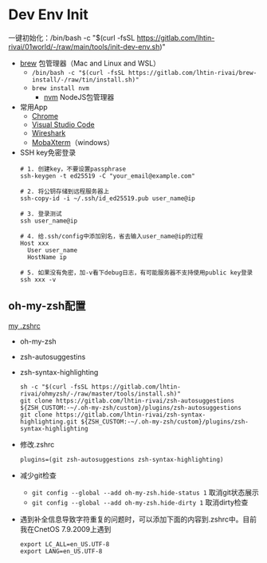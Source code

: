 # Dev Env Init

一键初始化：/bin/bash -c "$(curl -fsSL https://gitlab.com/lhtin-rivai/01world/-/raw/main/tools/init-dev-env.sh)"

- [brew](https://brew.sh) 包管理器（Mac and Linux and WSL）
  - `/bin/bash -c "$(curl -fsSL https://gitlab.com/lhtin-rivai/brew-install/-/raw/tin/install.sh)"`
  - `brew install nvm`
    - [nvm](https://github.com/nvm-sh/nvm) NodeJS包管理器
- 常用App
  - [Chrome](https://www.google.com/chrome)
  - [Visual Studio Code](https://code.visualstudio.com)
  - [Wireshark](https://www.wireshark.org)
  - [MobaXterm](https://mobaxterm.mobatek.net)（windows）
- SSH key免密登录
  ```shell
  # 1. 创建key，不要设置passphrase
  ssh-keygen -t ed25519 -C "your_email@example.com"

  # 2. 将公钥存储到远程服务器上
  ssh-copy-id -i ~/.ssh/id_ed25519.pub user_name@ip
  
  # 3. 登录测试
  ssh user_name@ip
  
  # 4. 给.ssh/config中添加别名，省去输入user_name@ip的过程
  Host xxx
    User user_name
    HostName ip
  
  # 5. 如果没有免密，加-v看下debug日志，有可能服务器不支持使用public key登录
  ssh xxx -v
  ```

## oh-my-zsh配置

[my .zshrc](./.zshrc)

- oh-my-zsh
- zsh-autosuggestins
- zsh-syntax-highlighting

  ```
  sh -c "$(curl -fsSL https://gitlab.com/lhtin-rivai/ohmyzsh/-/raw/master/tools/install.sh)"
  git clone https://gitlab.com/lhtin-rivai/zsh-autosuggestions ${ZSH_CUSTOM:-~/.oh-my-zsh/custom}/plugins/zsh-autosuggestions
  git clone https://gitlab.com/lhtin-rivai/zsh-syntax-highlighting.git ${ZSH_CUSTOM:-~/.oh-my-zsh/custom}/plugins/zsh-syntax-highlighting
  ```
- 修改.zshrc

  ```shell
  plugins=(git zsh-autosuggestions zsh-syntax-highlighting)
  ```

- 减少git检查
  - `git config --global --add oh-my-zsh.hide-status 1` 取消git状态展示
  - `git config --global --add oh-my-zsh.hide-dirty 1` 取消dirty检查
- 遇到补全信息导致字符重复的问题时，可以添加下面的内容到.zshrc中。目前我在CnetOS 7.9.2009上遇到
    ```shell
    export LC_ALL=en_US.UTF-8
    export LANG=en_US.UTF-8
    ```
